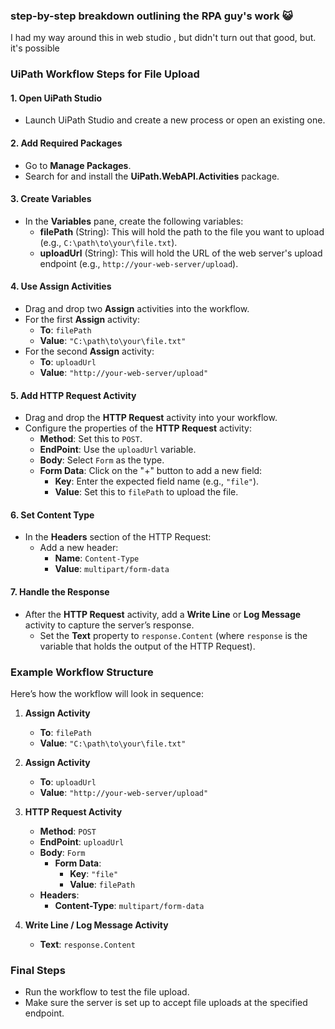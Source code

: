  ### step-by-step breakdown outlining the RPA guy's work 😺 
 I had my way around this in web studio , but didn't turn out that good, but. it's possible 

### UiPath Workflow Steps for File Upload

#### 1. Open UiPath Studio
   - Launch UiPath Studio and create a new process or open an existing one.

#### 2. Add Required Packages
   - Go to **Manage Packages**.
   - Search for and install the **UiPath.WebAPI.Activities** package.

#### 3. Create Variables
   - In the **Variables** pane, create the following variables:
     - **filePath** (String): This will hold the path to the file you want to upload (e.g., `C:\path\to\your\file.txt`).
     - **uploadUrl** (String): This will hold the URL of the web server's upload endpoint (e.g., `http://your-web-server/upload`).

#### 4. Use Assign Activities
   - Drag and drop two **Assign** activities into the workflow.
   - For the first **Assign** activity:
     - **To**: `filePath`
     - **Value**: `"C:\path\to\your\file.txt"`
   - For the second **Assign** activity:
     - **To**: `uploadUrl`
     - **Value**: `"http://your-web-server/upload"`

#### 5. Add HTTP Request Activity
   - Drag and drop the **HTTP Request** activity into your workflow.
   - Configure the properties of the **HTTP Request** activity:
     - **Method**: Set this to `POST`.
     - **EndPoint**: Use the `uploadUrl` variable.
     - **Body**: Select `Form` as the type.
     - **Form Data**: Click on the "+" button to add a new field:
       - **Key**: Enter the expected field name (e.g., `"file"`).
       - **Value**: Set this to `filePath` to upload the file.

#### 6. Set Content Type
   - In the **Headers** section of the HTTP Request:
     - Add a new header:
       - **Name**: `Content-Type`
       - **Value**: `multipart/form-data`

#### 7. Handle the Response
   - After the **HTTP Request** activity, add a **Write Line** or **Log Message** activity to capture the server’s response.
     - Set the **Text** property to `response.Content` (where `response` is the variable that holds the output of the HTTP Request).

### Example Workflow Structure
Here’s how the workflow will look in sequence:

1. **Assign Activity**
   - **To**: `filePath`
   - **Value**: `"C:\path\to\your\file.txt"`

2. **Assign Activity**
   - **To**: `uploadUrl`
   - **Value**: `"http://your-web-server/upload"`

3. **HTTP Request Activity**
   - **Method**: `POST`
   - **EndPoint**: `uploadUrl`
   - **Body**: `Form`
     - **Form Data**:
       - **Key**: `"file"`
       - **Value**: `filePath`
   - **Headers**:
     - **Content-Type**: `multipart/form-data`

4. **Write Line / Log Message Activity**
   - **Text**: `response.Content`

### Final Steps
- Run the workflow to test the file upload.
- Make sure the server is set up to accept file uploads at the specified endpoint.
